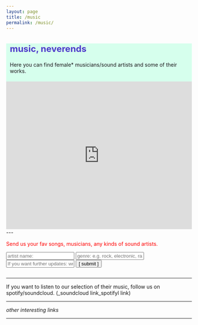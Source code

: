 ```yaml
---
layout: page
title: /music
permalink: /music/
---
```

<meta name="viewport" content="width=device-width,initial-scale=1.0"/>

<style>
@font-face {
    font-family: 'blox';
    src: url("site/data/font/blox.ttf") format('truetype');
    font-weight: bold;
    font-style: normal;
}
    
h2 {color:#4C39CA; font-size: 24px;
    }
    
.bodycontents {background-color: #D6FFED;

    }
.maintext {margin: 10px 10px 20px 10px;}
    
</style>

<div class="bodycontents">
    <div class="maintext">
<h2> music, neverends </h2>
Here you can find female* musicians/sound artists and some of their works.
&nbsp;
    </div>  
<iframe style="border-style: none; width:100%; height:400px;" src="https://commaneverends.github.io/table_music/index.html"  frameBorder="0" allowtransparency="true"></iframe> 

</div>
---


<font color="red"> Send us your fav songs, musicians, any kinds of sound artists. </font> 

<script data-cfasync="false" type="text/javascript" src="form-submission-handler.js"></script>
<form class="gform" method="POST" id="car_request_form" role="form" action="https://script.google.com/macros/s/AKfycbz-6TLQGMxloAJtH1JQ-w1hf4GouwAZisDs2gBN7RUJ1uYw2Rg/exec" target="after" onsubmit="close()">
<form>
  <input type="text" id="name" name="name" placeholder="artist name:" autocomplete="off">
  <input type="text" id="genre" name="genre" placeholder="genre: e.g. rock, electronic, rap, hiphop, classic, jazz, other" autocomplete="off">
  <input type="text" id="email" name="subscription" placeholder="If you want further updates: write your email address here" autocomplete="off">  
  <input type="submit" value="[ submit ]" onclick="displayThanks()">  
 
</form>

<iframe id="after" name="after" frameborder="0" onmousewheel="" width="100%" height="0.1" style="background: transparent; border: none;">
</iframe>

<div style="display:none" class="thanks_message">
<span id="span_thanks"> Thanks for your support. See you again! </span>
</div>

<script>
function close() {
    document.querySelector('#after').addEventListener('load', function() {
        window.close();
    });
  }
function displayThanks() {
   var span_Text = document.getElementById("span_thanks").innerText;
   alert (span_Text);
}
</script>



---


If you want to listen to our selection of their music, follow us on spotify/soundcloud. (_soundcloud link_spotifyl link)

---


_other interesting links_


---
